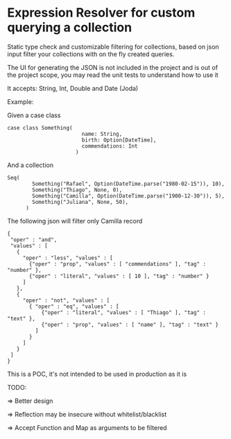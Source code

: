 # Expression Resolver for custom querying a collection 

Static type check and customizable filtering for collections, based on json input filter your collections with on the fly created queries.

The UI for generating the JSON is not included in the project and is out of the project scope, you may read the unit tests to understand how to use it

It accepts: String, Int, Double and Date (Joda)

Example:

Given a case class





```  
case class Something(
                        name: String,
                        birth: Option[DateTime],
                        commendations: Int
                      )
```

And a collection

```
Seq(
        Something("Rafael", Option(DateTime.parse("1980-02-15")), 10),
        Something("Thiago", None, 0),
        Something("Camilla", Option(DateTime.parse("1900-12-30")), 5),
        Something("Juliana", None, 50),
      )
```

The following json will filter only Camilla record

```
{
 "oper" : "and",
 "values" : [
   {
     "oper" : "less", "values" : [
       {"oper" : "prop", "values" : [ "commendations" ], "tag" : "number" },
       {"oper" : "literal", "values" : [ 10 ], "tag" : "number" }
     ]
   },
   {
     "oper" : "not", "values" : [
       { "oper" : "eq", "values" : [
           {"oper" : "literal", "values" : [ "Thiago" ], "tag" : "text" },
           {"oper" : "prop", "values" : [ "name" ], "tag" : "text" }
         ]
       }
     ]
   }
 ]
}
```

This is a POC, it's not intended to be used in production as it is


TODO:

=> Better design

=> Reflection may be insecure without whitelist/blacklist

=> Accept Function and Map as arguments to be filtered
